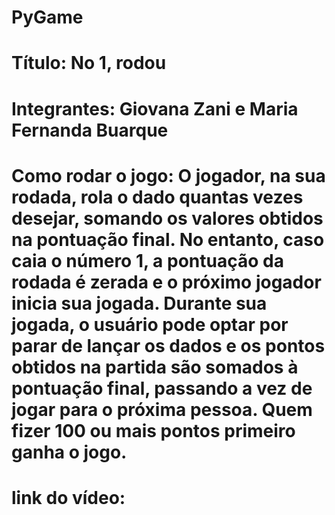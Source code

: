 # PyGame
# Título: No 1, rodou
# Integrantes: Giovana Zani e Maria Fernanda Buarque
# Como rodar o jogo: O jogador, na sua rodada, rola o dado quantas vezes desejar, somando os valores obtidos na pontuação final. No entanto, caso caia o número 1, a pontuação da rodada é zerada e o próximo jogador inicia sua jogada. Durante sua jogada, o usuário pode optar por parar de lançar os dados e os pontos obtidos na partida são somados à pontuação final, passando a vez de jogar para o próxima pessoa. Quem fizer 100 ou mais pontos primeiro ganha o jogo.
# link do vídeo: 
